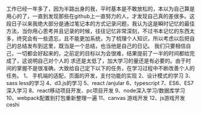  工作已经一年多了，因为半路出身的我，平时基本是不敢放松的，本以为自己算是用心的了，一直到发现那些在github上一直努力的人，才发现自己真的差很多。这段日子以来我绝大部分是通过笔记本的方式记录问题，我认为这是瞬时记忆的最佳方法，当你用心思考并且记录的时候，往往记忆非常深刻，不过书本记忆的东西太多，终究会有一些遗忘，且不能更加系统，为了梳理个人知识，所以考虑以后把自己的总结发布到这里，既当是一个总结，也当他是自己的日记。
     我们只要相信自己，一切都会好起来的，之前定的目标以为会很难，结果提前了一半的时间都给完成了，这说明自己对个人的
     求还是太低了，加大学习的量还是有必要的。由于时间的掌握不是很准确，大致给自己定下以下的任务，在学习过程中不断改善个人的任务。
1、 手机端的适配，页面的开发，支付功能的实现
2、设计模式的学习
3、sass less的学习
4、d3.js的学习
5、react /anjular
6、typescript
7、ES6、ES7深入学习
8、react移动项目开发、pc项目开发
9、node深入学习/数据库学习
10、webpack配置到打包重新整理一遍
11、canvas 游戏开发
12、js游戏开发
ceshi
